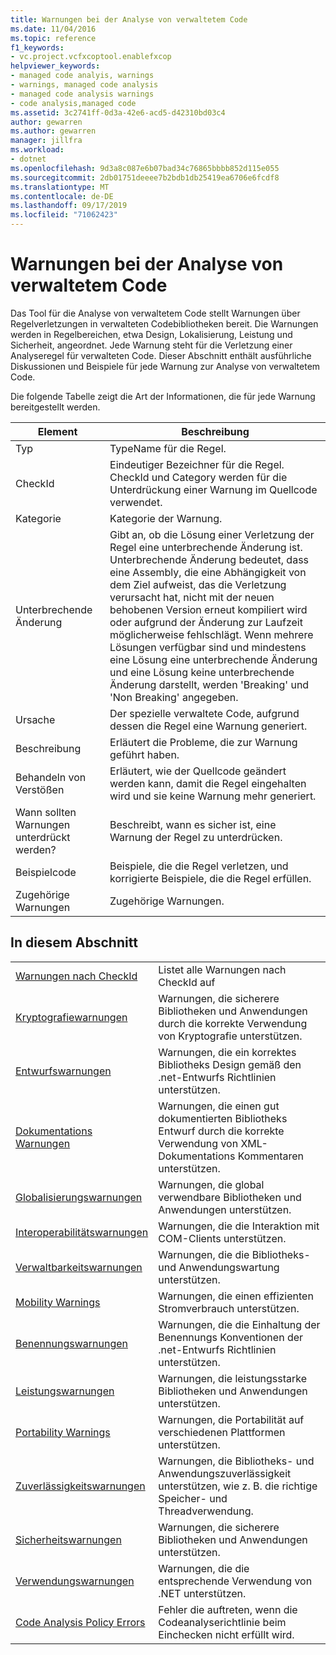 ```yaml
---
title: Warnungen bei der Analyse von verwaltetem Code
ms.date: 11/04/2016
ms.topic: reference
f1_keywords:
- vc.project.vcfxcoptool.enablefxcop
helpviewer_keywords:
- managed code analyis, warnings
- warnings, managed code analysis
- managed code analysis warnings
- code analysis,managed code
ms.assetid: 3c2741ff-0d3a-42e6-acd5-d42310bd03c4
author: gewarren
ms.author: gewarren
manager: jillfra
ms.workload:
- dotnet
ms.openlocfilehash: 9d3a8c087e6b07bad34c76865bbbb852d115e055
ms.sourcegitcommit: 2db01751deeee7b2bdb1db25419ea6706e6fcdf8
ms.translationtype: MT
ms.contentlocale: de-DE
ms.lasthandoff: 09/17/2019
ms.locfileid: "71062423"
---
```

# <a name="code-analysis-for-managed-code-warnings"></a>Warnungen bei der Analyse von verwaltetem Code
Das Tool für die Analyse von verwaltetem Code stellt Warnungen über Regelverletzungen in verwalteten Codebibliotheken bereit. Die Warnungen werden in Regelbereichen, etwa Design, Lokalisierung, Leistung und Sicherheit, angeordnet. Jede Warnung steht für die Verletzung einer Analyseregel für verwalteten Code. Dieser Abschnitt enthält ausführliche Diskussionen und Beispiele für jede Warnung zur Analyse von verwaltetem Code.

 Die folgende Tabelle zeigt die Art der Informationen, die für jede Warnung bereitgestellt werden.

|Element|Beschreibung|
|----------|-----------------|
|Typ|TypeName für die Regel.|
|CheckId|Eindeutiger Bezeichner für die Regel. CheckId und Category werden für die Unterdrückung einer Warnung im Quellcode verwendet.|
|Kategorie|Kategorie der Warnung.|
|Unterbrechende Änderung|Gibt an, ob die Lösung einer Verletzung der Regel eine unterbrechende Änderung ist. Unterbrechende Änderung bedeutet, dass eine Assembly, die eine Abhängigkeit von dem Ziel aufweist, das die Verletzung verursacht hat, nicht mit der neuen behobenen Version erneut kompiliert wird oder aufgrund der Änderung zur Laufzeit möglicherweise fehlschlägt. Wenn mehrere Lösungen verfügbar sind und mindestens eine Lösung eine unterbrechende Änderung und eine Lösung keine unterbrechende Änderung darstellt, werden 'Breaking' und 'Non Breaking' angegeben.|
|Ursache|Der spezielle verwaltete Code, aufgrund dessen die Regel eine Warnung generiert.|
|Beschreibung|Erläutert die Probleme, die zur Warnung geführt haben.|
|Behandeln von Verstößen|Erläutert, wie der Quellcode geändert werden kann, damit die Regel eingehalten wird und sie keine Warnung mehr generiert.|
|Wann sollten Warnungen unterdrückt werden?|Beschreibt, wann es sicher ist, eine Warnung der Regel zu unterdrücken.|
|Beispielcode|Beispiele, die die Regel verletzen, und korrigierte Beispiele, die die Regel erfüllen.|
|Zugehörige Warnungen|Zugehörige Warnungen.|

## <a name="in-this-section"></a>In diesem Abschnitt

|||
|-|-|
|[Warnungen nach CheckId](../code-quality/code-analysis-warnings-for-managed-code-by-checkid.md)|Listet alle Warnungen nach CheckId auf|
|[Kryptografiewarnungen](../code-quality/cryptography-warnings.md)|Warnungen, die sicherere Bibliotheken und Anwendungen durch die korrekte Verwendung von Kryptografie unterstützen.|
|[Entwurfswarnungen](../code-quality/design-warnings.md)|Warnungen, die ein korrektes Bibliotheks Design gemäß den .net-Entwurfs Richtlinien unterstützen.|
|[Dokumentations Warnungen](../code-quality/documentation-warnings.md)|Warnungen, die einen gut dokumentierten Bibliotheks Entwurf durch die korrekte Verwendung von XML-Dokumentations Kommentaren unterstützen.|
|[Globalisierungswarnungen](../code-quality/globalization-warnings.md)|Warnungen, die global verwendbare Bibliotheken und Anwendungen unterstützen.|
|[Interoperabilitätswarnungen](../code-quality/interoperability-warnings.md)|Warnungen, die die Interaktion mit COM-Clients unterstützen.|
|[Verwaltbarkeitswarnungen](../code-quality/maintainability-warnings.md)|Warnungen, die die Bibliotheks- und Anwendungswartung unterstützen.|
|[Mobility Warnings](../code-quality/mobility-warnings.md)|Warnungen, die einen effizienten Stromverbrauch unterstützen.|
|[Benennungswarnungen](../code-quality/naming-warnings.md)|Warnungen, die die Einhaltung der Benennungs Konventionen der .net-Entwurfs Richtlinien unterstützen.|
|[Leistungswarnungen](../code-quality/performance-warnings.md)|Warnungen, die leistungsstarke Bibliotheken und Anwendungen unterstützen.|
|[Portability Warnings](../code-quality/portability-warnings.md)|Warnungen, die Portabilität auf verschiedenen Plattformen unterstützen.|
|[Zuverlässigkeitswarnungen](../code-quality/reliability-warnings.md)|Warnungen, die Bibliotheks- und Anwendungszuverlässigkeit unterstützen, wie z. B. die richtige Speicher- und Threadverwendung.|
|[Sicherheitswarnungen](../code-quality/security-warnings.md)|Warnungen, die sicherere Bibliotheken und Anwendungen unterstützen.|
|[Verwendungswarnungen](../code-quality/usage-warnings.md)|Warnungen, die die entsprechende Verwendung von .NET unterstützen.|
|[Code Analysis Policy Errors](../code-quality/code-analysis-policy-errors.md)|Fehler die auftreten, wenn die Codeanalyserichtlinie beim Einchecken nicht erfüllt wird.|
